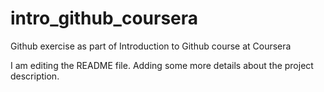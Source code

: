 # intro_github_coursera
Github exercise as part of Introduction to Github course at Coursera

I am editing the README file. Adding some more details about the project description.
